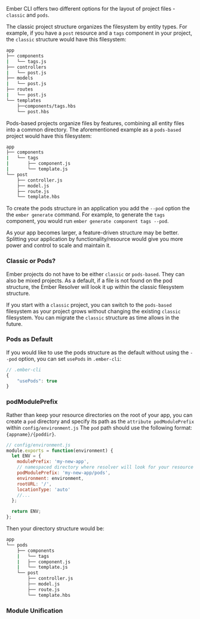 Ember CLI offers two different options for the layout of project files - `classic` and `pods`.

The classic project structure organizes the filesystem by entity types. For example, if you have a `post` resource and a `tags` component in your project, the `classic` structure would have this filesystem:

```sh
app
├── components
|   └── tags.js
├── controllers
|   └── post.js
├── models
|   └── post.js
├── routes
|   └── post.js
└── templates
    ├──components/tags.hbs
    └── post.hbs
```

Pods-based projects organize files by features, combining all entity files into a common directory. The aforementioned example as a `pods-based` project would have this filesystem:

```sh
app
├── components
|   └── tags
|       ├── component.js
|       └── template.js
└── post      
    ├── controller.js
    ├── model.js
    ├── route.js
    └── template.hbs
```

To create the pods structure in an application you add the `--pod` option the the `ember generate` command. For example, to generate the `tags` component, you would run `ember generate component tags --pod`.

As your app becomes larger, a feature-driven structure may be better. Splitting your application by functionality/resource would give you more power and control to scale and maintain it.

### Classic or Pods?
<!-- Is this going to be confusing? -->
Ember projects do not have to be either `classic` or `pods-based`. They can also be mixed projects. As a default, if a file is not found on the pod structure, the Ember Resolver will look it up within the classic filesystem structure.

If you start with a `classic` project, you can switch to the `pods-based` filesystem as your project grows without changing the existing `classic` filesystem. You can migrate the `classic` structure as time allows in the future.

### Pods as Default
If you would like to use the pods structure as the default without using the `--pod` option, you can set `usePods` in `.ember-cli`:

```js
// .ember-cli
{
    "usePods": true
}
```

### podModulePrefix
Rather than keep your resource directories on the root of your app, you can create a `pod` directory and specify its path as the `attribute podModulePrefix` within `config/environment.js` The `pod` path should use the following format: `{appname}/{poddir}`.

```js
// config/environment.js
module.exports = function(environment) {
  let ENV = {
    modulePrefix: 'my-new-app',
    // namespaced directory where resolver will look for your resource files
    podModulePrefix: 'my-new-app/pods',
    environment: environment,
    rootURL: '/',
    locationType: 'auto'
    //...
  };

  return ENV;
};
```

Then your directory structure would be:

```sh
app
└── pods
    ├── components
    |   └── tags
    |   ├── component.js
    |   └── template.js
    └── post      
        ├── controller.js
        ├── model.js
        ├── route.js
        └── template.hbs
```

### Module Unification

<!-- some statement on module unification, see Ember [RFC #0143](https://github.com/emberjs/rfcs/blob/master/text/0143-module-unification.md) for details on module unification -->
